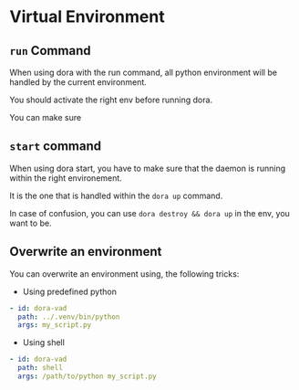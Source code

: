 # Virtual Environment

## `run` Command

When using dora with the run command, all python environment will be handled by the current environment.

You should activate the right env before running dora.

You can make sure

## `start` command

When using dora start, you have to make sure that the daemon is running within the right environement.

It is the one that is handled within the `dora up` command.

In case of confusion, you can use `dora destroy && dora up` in the env, you want to be.

## Overwrite an environment

You can overwrite an environment using, the following tricks:

- Using predefined python

```yaml
- id: dora-vad
  path: ../.venv/bin/python
  args: my_script.py
```

- Using shell

```yaml
- id: dora-vad
  path: shell
  args: /path/to/python my_script.py
```
